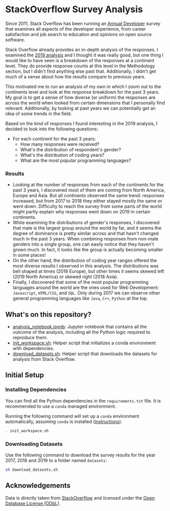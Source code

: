 # StackOverflow Survey Analysis

Since 2011, Stack Overflow has been running an
[Annual Developer](https://insights.stackoverflow.com/survey/) survey that
examines all aspects of the developer experience, from career satisfaction and
job search to education and opinions on open source software.

Stack Overflow already provides an in-depth analysis of the responses. I
examined the [2019 analysis](https://insights.stackoverflow.com/survey/2019)
and I thought it was really good, but one thing I would like to have seen is a
breakdown of the responses at a continent level. They do provide response counts
at this level in the Methodology section, but I didn't find anything else past
that. Additionally, I didn't get much of a sense about how the results compare
to previous years.

This motivated me to run an analysis of my own in which I zoom out to the
continents level and look at the response breakdown for the past 3 years. My
goal is to get a sense of how diverse (or uniform) the responses are across
the world when looked from certain dimensions that I personally find relevant.
Additionally, by looking at past years we can potentially get an idea of some
trends in the field.

Based on the kind of responses I found interesting in the 2019 analysis, I
decided to look into the following questions:

- For each continent for the past 3 years:
  - How many responses were received?
  - What's the distribution of respondent's gender?
  - What's the distribution of coding years?
  - What are the most popular programming languages?

### Results

- Looking at the number of responses from each of the continents for the past 3
years, I discovered most of them are coming from North America, Europe and Asia.
But all continents observed the same trend: responses increased, but from 2017
to 2018 they either stayed mostly the same or went down. Difficulty to reach the
survey from some parts of the world might partly explain why responses went down
on 2019 in certain continents.
- While examining the distributions of gender's responses, I discovered that
male is the largest group around the world by far, and it seems the degree of
dominance is pretty similar across and that hasn't changed much in the past 3
years. When combining responses from non-male genders into a single group,
one can easily notice that they haven't grown much. In fact, it looks like
the group is actually becoming smaller in some places!
- On the other hand, the distribution of coding year ranges offered the most
diverse results I observed in this analysis. The distributions was bell shaped
at times (2018 Europe), but other times it seems skewed left
(2019 North America) or skewed right (2018 Asia).
- Finally, I discovered that some of the most popular programming languages
around the world are the ones used for Web Development: `Javascript`,
`HTML/CSS`, and `SQL`. Only during 2017 we can observe other general programming
languages like `Java`, `C++`, `Python` at the top.

## What's on this repository?

- [analysis_notebook.ipynb](analysis_notebook.ipynb): Jupyter notebook that
contains all the outcome of the analysis, including all the Python logic
required to reproduce them.
- [init_workspace.sh](init_workspace.sh): Helper script that initializes a
conda environment with dependencies.
- [download_datasets.sh](download_datasets.sh): Helper script that downloads
the datasets for analysis from Stack Overflow.

## Initial Setup

### Installing Dependencies

You can find all the Python dependencies in the `requirements.txt` file. It is
recommended to use a `conda` managed environment.

Running the following command will set up a `conda` environment automatically,
assuming `conda` is installed
([instructions](https://docs.conda.io/projects/conda/en/latest/user-guide/install/index.html)).

```bash
. init_workspace.sh
```

### Downloading Datasets

Use the following command to download the survey results for the year 2017, 2018
and 2019 to a folder named `datasets`:

```bash
sh download_datasets.sh
```

## Acknowledgements

Data is directly taken from
[StackOverflow](https://insights.stackoverflow.com/survey/) and licensed
under the [Open Database License (ODbL)](https://opendatacommons.org/licenses/odbl/1.0/).
